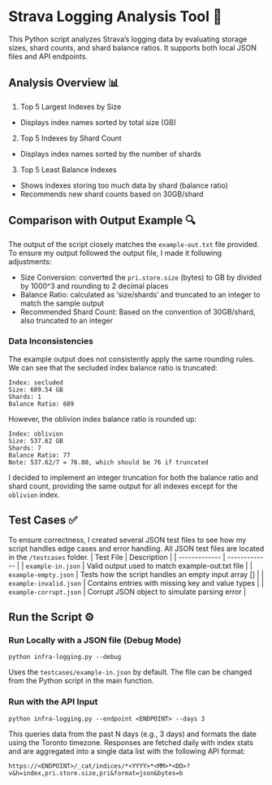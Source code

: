 # Strava Logging Analysis Tool 👟
This Python script analyzes Strava’s logging data by evaluating storage sizes, shard counts, and shard balance ratios. It supports both local JSON files and API endpoints.

## Analysis Overview 📊 
1. Top 5 Largest Indexes by Size 
  - Displays index names sorted by total size (GB)
2. Top 5 Indexes by Shard Count 
  - Displays index names sorted by the number of shards
3. Top 5 Least Balance Indexes 
  - Shows indexes storing too much data by shard (balance ratio)
  - Recommends new shard counts based on 30GB/shard

## Comparison with Output Example 🔍
The output of the script closely matches the `example-out.txt` file provided. To ensure my output followed the output file, I made it following adjustments:
- Size Conversion: converted the `pri.store.size` (bytes) to GB by divided by 1000^3 and rounding to 2 decimal places 
- Balance Ratio: calculated as ‘size/shards’ and truncated to an integer to match the sample output
- Recommended Shard Count: Based on the convention of 30GB/shard, also truncated to an integer

### Data Inconsistencies 
The example output does not consistently apply the same rounding rules. We can see that the secluded index balance ratio is truncated: 
```
Index: secluded
Size: 689.54 GB
Shards: 1
Balance Ratio: 689
```
However, the oblivion index balance ratio is rounded up:
```
Index: oblivion
Size: 537.62 GB
Shards: 7
Balance Ratio: 77
Note: 537.62/7 = 76.80, which should be 76 if truncated
```
I decided to implement an integer truncation for both the balance ratio and shard count, providing the same output for all indexes except for the `oblivion` index. 

## Test Cases ✅ 
To ensure correctness, I created several JSON test files to see how my script handles edge cases and error handling. All JSON test files are located in the `/testcases` folder. 
| Test File  | Description |
| ------------- | ------------- |
| `example-in.json`  | Valid output used to match example-out.txt file   |
| `example-empty.json`  | Tests how the script handles an empty input array []  |
| `example-invalid.json`  | Contains entries with missing key and value types   |
| `example-corrupt.json`  | Corrupt JSON object to simulate parsing error  |

## Run the Script ⚙️
### Run Locally with a JSON file (Debug Mode)
```
python infra-logging.py --debug
```
Uses the `testcases/example-in.json` by default. The file can be changed from the Python script in the main function. 
### Run with the API Input
```
python infra-logging.py --endpoint <ENDPOINT> --days 3
```
This queries data from the past N days (e.g., 3 days) and formats the date using the Toronto timezone. Responses are fetched daily with index stats and are aggregated into a single data list with the following API format:
```
https://<ENDPOINT>/_cat/indices/*<YYYY>*<MM>*<DD>?v&h=index,pri.store.size,pri&format=json&bytes=b
```
